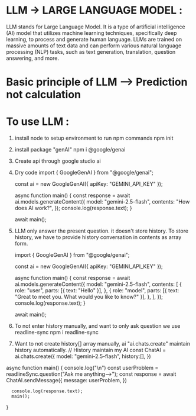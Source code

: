 # LLM -> LARGE LANGUAGE MODEL :
LLM stands for Large Language Model. It is a type of artificial intelligence (AI) model that utilizes machine learning techniques, specifically deep learning, to process and generate human language. LLMs are trained on massive amounts of text data and can perform various natural language processing (NLP) tasks, such as text generation, translation, question answering, and more. 

# Basic principle of LLM --> Prediction not calculation


# To use LLM :
1. install node to setup environment to run npm commands
   npm init

2. install package "genAI"
   npm i @google/genai

3. Create api through google studio ai

<!-- LLM_1.js  -->
4. Dry code 
   import { GoogleGenAI } from "@google/genai";

   const ai = new GoogleGenAI({ apiKey: "GEMINI_API_KEY" });

   async function main() {
     const response = await ai.models.generateContent({
       model: "gemini-2.5-flash",
       contents: "How does AI work?",
     });
     console.log(response.text);
   }

   await main();

<!-- LLM_2.js  -->
5. LLM only answer the present question. it doesn't store history. To store history, we have to provide history conversation in contents as array form.

   import { GoogleGenAI } from "@google/genai";

   const ai = new GoogleGenAI({ apiKey: "GEMINI_API_KEY" });

   async function main() {
     const response = await ai.models.generateContent({
       model: "gemini-2.5-flash",
       contents: [
       {
         role: "user",
         parts: [{ text: "Hello" }],
       },
       {
         role: "model",
         parts: [{ text: "Great to meet you. What would you like to know?" }],
       },
    ],
     });
     console.log(response.text);
   }

   await main();

<!-- LLM_3.js -->
6. To not enter history manually, and want to only ask question we use readline-sync
  npm i readline-sync

<!-- LLM_4.js -->
7. Want to not create history[] array manually, ai "ai.chats.create" maintain history automatically.
  // History maintain my AI 
  const ChatAI = ai.chats.create({
      model: "gemini-2.5-flash",
      history:[],
  })

  async function main() {
      console.log("\n")
      const userProblem = readlineSync.question("Ask me anything-->");
      const response = await ChatAI.sendMessage({
          message: userProblem,
      })
  
      console.log(response.text);
      main();
  }